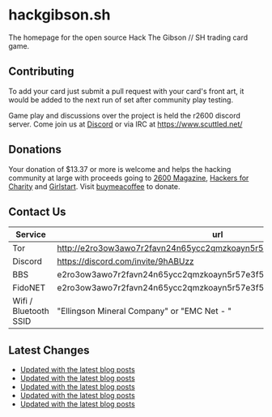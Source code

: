 # hackgibson.sh
The homepage for the open source Hack The Gibson // SH trading card game.


## Contributing

To add your card just submit a pull request with your card's front art, it would be added to the next run of set after community play testing.

Game play and discussions over the project is held the r2600 discord server. Come join us at [Discord](https://discord.com/invite/9hABUzz) or via IRC at https://www.scuttled.net/


## Donations

Your donation of $13.37 or more is welcome and helps the hacking community at large with proceeds going to [2600 Magazine](https://2600.com/), [Hackers for Charity](https://hackersforcharity.org) and [Girlstart](https://girlstart.org).  Visit [buymeacoffee](https://www.buymeacoffee.com/hackgibson.sh) to donate.


## Contact Us

Service | url
-|-
Tor | http://e2ro3ow3awo7r2favn24n65ycc2qmzkoayn5r57e3f56nvjwdcgg32ad.onion
Discord | https://discord.com/invite/9hABUzz
BBS | e2ro3ow3awo7r2favn24n65ycc2qmzkoayn5r57e3f56nvjwdcgg32ad.onion:23
FidoNET | e2ro3ow3awo7r2favn24n65ycc2qmzkoayn5r57e3f56nvjwdcgg32ad.onion:24554
Wifi / Bluetooth SSID | "Ellingson Mineral Company" or "EMC Net - <fidonet address>"

## Latest Changes
<!-- BLOG-POST-LIST:START -->
- [Updated with the latest blog posts](https://github.com/DFW2600/hackgibson.sh/commit/c6dbb3e5d59bdf96f8fe42c8f868b50627d5029c)
- [Updated with the latest blog posts](https://github.com/DFW2600/hackgibson.sh/commit/266502c34e9e95902a8bfa95fb03f7b860587360)
- [Updated with the latest blog posts](https://github.com/DFW2600/hackgibson.sh/commit/bf9f9a5bba7086b9c35dae44281c2dcb4bd40b9f)
- [Updated with the latest blog posts](https://github.com/DFW2600/hackgibson.sh/commit/b5f9680b7aea8be266c62fedef4ef82a2f84e862)
- [Updated with the latest blog posts](https://github.com/DFW2600/hackgibson.sh/commit/ac5577261a16388bf776820069252fe7a3c6c1a9)
<!-- BLOG-POST-LIST:END -->
